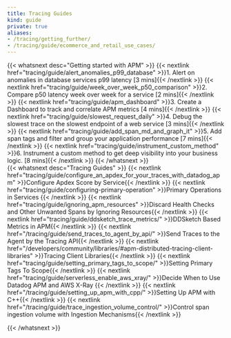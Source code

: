 ```yaml
---
title: Tracing Guides
kind: guide
private: true
aliases:
- /tracing/getting_further/
- /tracing/guide/ecommerce_and_retail_use_cases/
---
```



{{< whatsnext desc="Getting started with APM" >}}
    {{< nextlink href="tracing/guide/alert_anomalies_p99_database" >}}1. Alert on anomalies in database services p99 latency [3 mins]{{< /nextlink >}}
    {{< nextlink href="tracing/guide/week_over_week_p50_comparison" >}}2. Compare p50 latency week over week for a service [2 mins]{{< /nextlink >}}
    {{< nextlink href="tracing/guide/apm_dashboard" >}}3. Create a Dashboard to track and correlate APM metrics [4 mins]{{< /nextlink >}}
    {{< nextlink href="tracing/guide/slowest_request_daily" >}}4. Debug the slowest trace on the slowest endpoint of a web service [3 mins]{{< /nextlink >}}
    {{< nextlink href="tracing/guide/add_span_md_and_graph_it" >}}5. Add span tags and filter and group your application performance [7 mins]{{< /nextlink >}}
    {{< nextlink href="tracing/guide/instrument_custom_method" >}}6. Instrument a custom method to get deep visibility into your business logic. [8 mins]{{< /nextlink >}}
{{< /whatsnext >}}
<br>
{{< whatsnext desc="Tracing Guides" >}}
    {{< nextlink href="tracing/guide/configure_an_apdex_for_your_traces_with_datadog_apm" >}}Configure Apdex Score by Service{{< /nextlink >}}
    {{< nextlink href="tracing/guide/configuring-primary-operation" >}}Primary Operations in Services {{< /nextlink >}}
    {{< nextlink href="tracing/guide/ignoring_apm_resources" >}}Discard Health Checks and Other Unwanted Spans by Ignoring Resources{{< /nextlink >}}
    {{< nextlink href="tracing/guide/ddsketch_trace_metrics/" >}}DDSketch Based Metrics in APM{{< /nextlink >}}
    {{< nextlink href="/tracing/guide/send_traces_to_agent_by_api/" >}}Send Traces to the Agent by the Tracing API{{< /nextlink >}}
    {{< nextlink href="/developers/community/libraries/#apm-distributed-tracing-client-libraries" >}}Tracing Client Libraries{{< /nextlink >}}
    {{< nextlink href="tracing/guide/setting_primary_tags_to_scope/" >}}Setting Primary Tags To Scope{{< /nextlink >}}
    {{< nextlink href="tracing/guide/serverless_enable_aws_xray/" >}}Decide When to Use Datadog APM and AWS X-Ray {{< /nextlink >}}
    {{< nextlink href="/tracing/guide/setting_up_apm_with_cpp/" >}}Setting Up APM with C++{{< /nextlink >}}
    {{< nextlink href="/tracing/guide/trace_ingestion_volume_control/" >}}Control span ingestion volume with Ingestion Mechanisms{{< /nextlink >}}

{{< /whatsnext >}}
